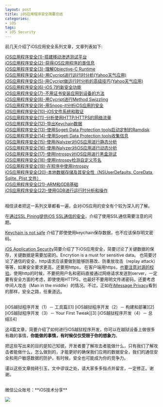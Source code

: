```yaml
---
layout: post  
title: iOS应用程序安全简要总结  
categories:  
- iOS  
tags:    
- iOS Security
---   
```


前几天介绍了iOS应用安全系列文章，文章列表如下:

[iOS应用程序安全(1)-搭建移动渗透测试平台][1]  
[iOS应用程序安全(2)-获得iOS应用程序的类信息][2]  
[iOS应用程序安全(3)-理解Objective-C Runtime][3]  
[iOS应用程序安全(4)-用Cycript进行运行时分析(Yahoo天气应用)][4]  
[iOS应用程序安全(5)-用Cycript做运行时分析的高级技巧(Yahoo天气应用)][5]  
[iOS应用程序安全(6)-iOS 7的新安全功能][6]  
[iOS应用程序安全(7)-不用证书安装应用到设备的方法][7]  
[iOS应用程序安全(8)-用Cycript进行Method Swizzling][8]  
[iOS应用程序安全(9)-用Snoop-it分析iOS应用的安全][9]  
[iOS应用程序安全(10)-iOS文件系统和取证][10]  
[iOS应用程序安全(11)-分析使用HTTP/HTTPS的网络流量][11]  
[iOS应用程序安全(12)-导出Keychain数据][12]  
[iOS应用程序安全(13)-使用Sogeti Data Protection tools启动定制的Ramdisk][13]  
[iOS应用程序安全(14)-使用Sogeti Data Protection tools收集信息][14]  
[iOS应用程序安全(15)-使用iNalyzer对iOS应用进行静态分析][15]  
[iOS应用程序安全(16)-使用iNalyzer对iOS应用进行动态分析][16]  
[iOS应用程序安全(17)-使用Introspy对iOS应用进行黑盒测试][17]  
[iOS应用程序安全(18)-使用Introspy检测自定义签名][18]  
[iOS应用程序安全(19)-在程序中使用Introspy][19]  
[iOS应用程序安全(20)-本地数据存储及其安全性（NSUserDefaults, CoreData, Sqlite, Plist 文件）][20]  
[iOS应用程序安全(21)-ARM和GDB基础][21]  
[iOS应用程序安全(22)-使用GDB进行运行时分析和操作][22]


 <br/>
相信读者把这一系列文章都看一遍，会对iOS应用的安全有个较为深入的了解。   

在[通过SSL Pining提供iOS SSL通信的安全][23]，介绍了使用SSL通信需要注意的问题。  

[Keychain is not safe][24]
介绍了即使使用keychain保存数据，也不应该保存明文密码。

[iOS Application Security][25]简要介绍了下iOS应用安全，简要讨论了关键数据的保存，关键数据是需要加密的。Encrytion is a must for sensitive data。
也简要讨论了通信的安全，http请求应该要做到能够防篡改、防重放攻击（replay attack）等等，如果安全要求更高，还要用https， 在客户端用https，[也要注意对源的校验][23]。使用http的时候，不要把用户名和密码直接通过网络请求发送到server，一定要有安全方面的考虑，即使使用HTTPS，也最好不要用明文传递密码，还要考虑中间人攻击（Man in the middle）的情况。不过，正如在[iMessage Privacy][26]看到的那样，安全之路，任重道远。

 <br/>
[iOS越狱程序开发（1）－ 工具篇][1]  
[iOS越狱程序开发（2）－ 构建和部署][2]  
[iOS越狱程序开发（3）－ Your First Tweak][3]  
[iOS越狱程序开发（4）－ 总结][4]  

这4篇文章，简要介绍了如何进行iOS越狱程序开发，你可以在越狱设备上做很多有趣的事情，**你能做的事情，有时候仅仅受限于你的想象力**。


把这些写出来的目的是知己知彼。开发者要了解攻击者能做什么，只有我们了解攻击者能做什么，怎么做到的，才能更好的确保我们应用的数据安全，我们的通信安全和用户敏感数据的防护，有时候，安全也可能成为你的竞争力。


谨以这些文章抛砖引玉，文中谬误之处，请大家多多指点并留言，一定修正。谢谢。


<br>
微信公众账号：**iOS技术分享**

![](http://farm3.staticflickr.com/2826/10855679484_56b7429bd6.jpg)

[1]:http://wufawei.com/2013/11/ios-application-security-1/
[2]:http://wufawei.com/2013/11/ios-application-security-2/
[3]:http://wufawei.com/2013/11/ios-application-security-3/
[4]:http://wufawei.com/2013/11/ios-application-security-4/
[5]:http://wufawei.com/2013/11/ios-application-security-5/
[6]:http://wufawei.com/2013/11/ios-application-security-6/
[7]:http://wufawei.com/2013/11/ios-application-security-7/
[8]:http://wufawei.com/2013/11/ios-application-security-8/
[9]:http://wufawei.com/2013/11/ios-application-security-9/
[10]:http://wufawei.com/2013/11/ios-application-security-10/
[11]:http://wufawei.com/2013/11/ios-application-security-11/
[12]:http://wufawei.com/2013/11/ios-application-security-12/
[13]:http://wufawei.com/2013/11/ios-application-security-13/
[14]:http://wufawei.com/2013/11/ios-application-security-14/
[15]:http://wufawei.com/2013/11/ios-application-security-15/
[16]:http://wufawei.com/2013/11/ios-application-security-16/
[17]:http://wufawei.com/2013/11/ios-application-security-17/
[18]:http://wufawei.com/2013/11/ios-application-security-18/
[19]:http://wufawei.com/2013/11/ios-application-security-19/
[20]:http://wufawei.com/2013/11/ios-application-security-20/
[21]:http://wufawei.com/2013/11/ios-application-security-21/
[22]:http://wufawei.com/2013/11/ios-application-security-22/
[23]:http://wufawei.com/2013/05/SSL-Pining/
[24]:http://wufawei.com/2013/06/Keychain-is-not-safe/
[25]:http://wufawei.com/2013/07/iOS-application-security/
[26]:http://wufawei.com/2013/10/iMessage-Privacy/
[27]:http://wufawei.com/2013/08/iOS-jailbroken-programming-1/
[28]:http://wufawei.com/2013/08/iOS-jailbroken-programming-2/
[29]:http://wufawei.com/2013/08/iOS-jailbroken-programming-3/
[30]:http://wufawei.com/2013/08/iOS-jailbroken-programming-4/
